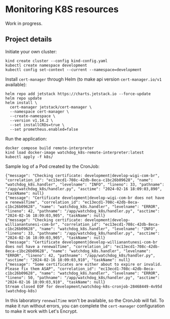 # Monitoring K8S resources

Work in progress.

## Project details

Initiate your own cluster:

```shell
kind create cluster --config kind-config.yaml
kubectl create namespace development
kubectl config set-context --current --namespace=development
```

Install `cert-manager` through Helm (to make api version `cert-manager.io/v1` available):

```shell
helm repo add jetstack https://charts.jetstack.io --force-update
helm repo update
helm install \                                               
  cert-manager jetstack/cert-manager \
  --namespace cert-manager \
  --create-namespace \
  --version v1.14.2 \
  --set installCRDs=true \
  --set prometheus.enabled=false
```

Run the application:

```shell
docker compose build remote-interpreter
kind load docker-image watchdog_k8s-remote-interpreter:latest
kubectl apply -f k8s/ 
```

Sample log of a Pod created by the CronJob:

```
{"message": "Checking certificate: development|develop-wigi-com-br", "correlation_id": "ec13ecd1-708c-42db-8eca-c1bc26b09628", "name": "watchdog_k8s.handler", "levelname": "INFO", "lineno": 33, "pathname": "/app/watchdog_k8s/handler.py", "asctime": "2024-02-16 18:09:03,890", "taskName": null}
{"message": "Certificate development|develop-wigi-com-br does not have a renewalTime", "correlation_id": "ec13ecd1-708c-42db-8eca-c1bc26b09628", "name": "watchdog_k8s.handler", "levelname": "ERROR", "lineno": 42, "pathname": "/app/watchdog_k8s/handler.py", "asctime": "2024-02-16 18:09:03,905", "taskName": null}
{"message": "Checking certificate: development|develop-willianantunesi-com-br", "correlation_id": "ec13ecd1-708c-42db-8eca-c1bc26b09628", "name": "watchdog_k8s.handler", "levelname": "INFO", "lineno": 33, "pathname": "/app/watchdog_k8s/handler.py", "asctime": "2024-02-16 18:09:03,905", "taskName": null}
{"message": "Certificate development|develop-willianantunesi-com-br does not have a renewalTime", "correlation_id": "ec13ecd1-708c-42db-8eca-c1bc26b09628", "name": "watchdog_k8s.handler", "levelname": "ERROR", "lineno": 42, "pathname": "/app/watchdog_k8s/handler.py", "asctime": "2024-02-16 18:09:03,910", "taskName": null}
{"message": "Some certificates are either about to expire or invalid. Please fix them ASAP", "correlation_id": "ec13ecd1-708c-42db-8eca-c1bc26b09628", "name": "watchdog_k8s.handler", "levelname": "ERROR", "lineno": 50, "pathname": "/app/watchdog_k8s/handler.py", "asctime": "2024-02-16 18:09:03,910", "taskName": null}
Stream closed EOF for development/watchdog-k8s-cronjob-28468449-4v95d (watchdog-k8s)
```

In this laboratory `renewalTime` won't be available, so the CronJob will fail. To make it run without errors, you can complete the `cert-manager` configuration to make it work with Let's Encrypt.
